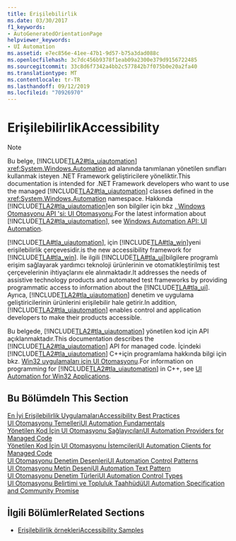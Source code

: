 ```yaml
---
title: Erişilebilirlik
ms.date: 03/30/2017
f1_keywords:
- AutoGeneratedOrientationPage
helpviewer_keywords:
- UI Automation
ms.assetid: e7ec856e-41ee-47b1-9d57-b75a3dad088c
ms.openlocfilehash: 3c7dc456b9378f1eab09a2300e379d9156722485
ms.sourcegitcommit: 33c8d6f7342a4bb2c577842b7f075b0e20a2fa40
ms.translationtype: MT
ms.contentlocale: tr-TR
ms.lasthandoff: 09/12/2019
ms.locfileid: "70926970"
---
```

# <a name="accessibility"></a><span data-ttu-id="5cfee-102">Erişilebilirlik</span><span class="sxs-lookup"><span data-stu-id="5cfee-102">Accessibility</span></span>
> [!NOTE]
> <span data-ttu-id="5cfee-103">Bu belge, [!INCLUDE[TLA2#tla_uiautomation](../../../includes/tla2sharptla-uiautomation-md.md)] <xref:System.Windows.Automation> ad alanında tanımlanan yönetilen sınıfları kullanmak isteyen .NET Framework geliştiricilere yöneliktir.</span><span class="sxs-lookup"><span data-stu-id="5cfee-103">This documentation is intended for .NET Framework developers who want to use the managed [!INCLUDE[TLA2#tla_uiautomation](../../../includes/tla2sharptla-uiautomation-md.md)] classes defined in the <xref:System.Windows.Automation> namespace.</span></span> <span data-ttu-id="5cfee-104">Hakkında [!INCLUDE[TLA2#tla_uiautomation](../../../includes/tla2sharptla-uiautomation-md.md)]en son bilgiler için bkz [. Windows Otomasyonu API 'si: UI Otomasyonu](https://go.microsoft.com/fwlink/?LinkID=156746).</span><span class="sxs-lookup"><span data-stu-id="5cfee-104">For the latest information about [!INCLUDE[TLA2#tla_uiautomation](../../../includes/tla2sharptla-uiautomation-md.md)], see [Windows Automation API: UI Automation](https://go.microsoft.com/fwlink/?LinkID=156746).</span></span>  
  
 [!INCLUDE[TLA#tla_uiautomation](../../../includes/tlasharptla-uiautomation-md.md)]<span data-ttu-id="5cfee-105">, için [!INCLUDE[TLA#tla_win](../../../includes/tlasharptla-win-md.md)]yeni erişilebilirlik çerçevesidir.</span><span class="sxs-lookup"><span data-stu-id="5cfee-105">is the new accessibility framework for [!INCLUDE[TLA#tla_win](../../../includes/tlasharptla-win-md.md)].</span></span> <span data-ttu-id="5cfee-106">İle ilgili [!INCLUDE[TLA#tla_ui](../../../includes/tlasharptla-ui-md.md)]bilgilere programlı erişim sağlayarak yardımcı teknoloji ürünlerinin ve otomatikleştirilmiş test çerçevelerinin ihtiyaçlarını ele alınmaktadır.</span><span class="sxs-lookup"><span data-stu-id="5cfee-106">It addresses the needs of assistive technology products and automated test frameworks by providing programmatic access to information about the [!INCLUDE[TLA#tla_ui](../../../includes/tlasharptla-ui-md.md)].</span></span> <span data-ttu-id="5cfee-107">Ayrıca, [!INCLUDE[TLA2#tla_uiautomation](../../../includes/tla2sharptla-uiautomation-md.md)] denetim ve uygulama geliştiricilerinin ürünlerini erişilebilir hale getirir.</span><span class="sxs-lookup"><span data-stu-id="5cfee-107">In addition, [!INCLUDE[TLA2#tla_uiautomation](../../../includes/tla2sharptla-uiautomation-md.md)] enables control and application developers to make their products accessible.</span></span>  
  
 <span data-ttu-id="5cfee-108">Bu belgede, [!INCLUDE[TLA2#tla_uiautomation](../../../includes/tla2sharptla-uiautomation-md.md)] yönetilen kod için API açıklanmaktadır.</span><span class="sxs-lookup"><span data-stu-id="5cfee-108">This documentation describes the [!INCLUDE[TLA2#tla_uiautomation](../../../includes/tla2sharptla-uiautomation-md.md)] API for managed code.</span></span> <span data-ttu-id="5cfee-109">İçindeki [!INCLUDE[TLA2#tla_uiautomation](../../../includes/tla2sharptla-uiautomation-md.md)] C++için programlama hakkında bilgi için bkz. [Win32 uygulamaları için UI Otomasyonu](/windows/desktop/winauto/windows-automation-api-portal).</span><span class="sxs-lookup"><span data-stu-id="5cfee-109">For information on programming for [!INCLUDE[TLA2#tla_uiautomation](../../../includes/tla2sharptla-uiautomation-md.md)] in C++, see [UI Automation for Win32 Applications](/windows/desktop/winauto/windows-automation-api-portal).</span></span>  
  
## <a name="in-this-section"></a><span data-ttu-id="5cfee-110">Bu Bölümde</span><span class="sxs-lookup"><span data-stu-id="5cfee-110">In This Section</span></span>  
 [<span data-ttu-id="5cfee-111">En İyi Erişilebilirlik Uygulamaları</span><span class="sxs-lookup"><span data-stu-id="5cfee-111">Accessibility Best Practices</span></span>](../../../docs/framework/ui-automation/accessibility-best-practices.md)  
 [<span data-ttu-id="5cfee-112">UI Otomasyonu Temelleri</span><span class="sxs-lookup"><span data-stu-id="5cfee-112">UI Automation Fundamentals</span></span>](../../../docs/framework/ui-automation/index.md)  
 [<span data-ttu-id="5cfee-113">Yönetilen Kod İçin UI Otomasyonu Sağlayıcıları</span><span class="sxs-lookup"><span data-stu-id="5cfee-113">UI Automation Providers for Managed Code</span></span>](../../../docs/framework/ui-automation/ui-automation-providers-for-managed-code.md)  
 [<span data-ttu-id="5cfee-114">Yönetilen Kod İçin UI Otomasyonu İstemcileri</span><span class="sxs-lookup"><span data-stu-id="5cfee-114">UI Automation Clients for Managed Code</span></span>](../../../docs/framework/ui-automation/ui-automation-clients-for-managed-code.md)  
 [<span data-ttu-id="5cfee-115">UI Otomasyonu Denetim Desenleri</span><span class="sxs-lookup"><span data-stu-id="5cfee-115">UI Automation Control Patterns</span></span>](../../../docs/framework/ui-automation/ui-automation-control-patterns.md)  
 [<span data-ttu-id="5cfee-116">UI Otomasyonu Metin Deseni</span><span class="sxs-lookup"><span data-stu-id="5cfee-116">UI Automation Text Pattern</span></span>](../../../docs/framework/ui-automation/ui-automation-text-pattern.md)  
 [<span data-ttu-id="5cfee-117">UI Otomasyonu Denetim Türleri</span><span class="sxs-lookup"><span data-stu-id="5cfee-117">UI Automation Control Types</span></span>](../../../docs/framework/ui-automation/ui-automation-control-types.md)  
 [<span data-ttu-id="5cfee-118">UI Otomasyonu Belirtimi ve Topluluk Taahhüdü</span><span class="sxs-lookup"><span data-stu-id="5cfee-118">UI Automation Specification and Community Promise</span></span>](../../../docs/framework/ui-automation/ui-automation-specification-and-community-promise.md)  
  
## <a name="related-sections"></a><span data-ttu-id="5cfee-119">İlgili Bölümler</span><span class="sxs-lookup"><span data-stu-id="5cfee-119">Related Sections</span></span>  

- [<span data-ttu-id="5cfee-120">Erişilebilirlik örnekleri</span><span class="sxs-lookup"><span data-stu-id="5cfee-120">Accessibility Samples</span></span>](https://github.com/Microsoft/WPF-Samples/tree/master/Accessibility) 

